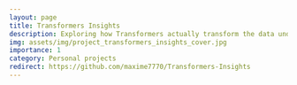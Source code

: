 ```yaml
---
layout: page
title: Transformers Insights
description: Exploring how Transformers actually transform the data under the hood. Check the associated Medium article for more details!
img: assets/img/project_transformers_insights_cover.jpg
importance: 1
category: Personal projects
redirect: https://github.com/maxime7770/Transformers-Insights
---
```

